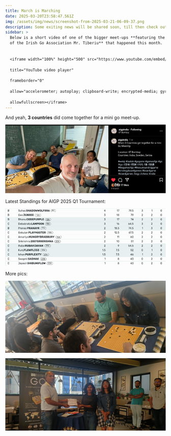 ```yaml
---
title: March is Marching
date: 2025-03-20T23:58:47.561Z
img: /assets/img/news/screenshot-from-2025-03-21-06-09-37.png
description: Some exiting news will be shared soon, till then check out our March Updates.
sidebar: >
  Below is a short video of one of the bigger meet-ups **featuring the president
  of the Irish Go Association Mr. Tiberiu** that happened this month. 


  <iframe width="100%" height="500" src="https://www.youtube.com/embed/F6BBF19voPc"

  title="YouTube video player"

  frameborder="0"

  allow="accelerometer; autoplay; clipboard-write; encrypted-media; gyroscope; picture-in-picture; web-share"

  allowfullscreen></iframe>
---
```

A﻿nd yeah, **3 countries** did come together for a mini go meet-up.

![](/assets/img/news/screenshot-from-2025-03-21-06-11-42.png)

Latest Standings for AIGP 2025 Q1 Tournament:

![AIGP Quarterly Tournament ](/assets/img/news/screenshot-from-2025-03-21-05-30-35.png)

M﻿ore pics:

![](/assets/img/news/whatsapp-image-2025-03-11-at-10.07.47-am.jpeg)

![](/assets/img/news/whatsapp-image-2025-03-11-at-10.07.43-am.jpeg)

